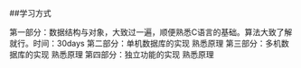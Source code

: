 ##学习方式

第一部分：数据结构与对象，大致过一遍，顺便熟悉C语言的基础。算法大致了解就行。时间：30days
第二部分：单机数据库的实现 熟悉原理 
第三部分：多机数据库的实现 熟悉原理
第四部分：独立功能的实现 熟悉原理
